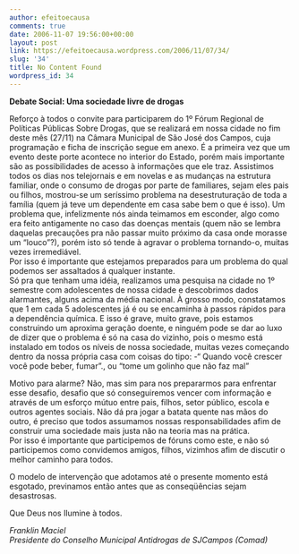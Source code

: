 ```yaml
---
author: efeitoecausa
comments: true
date: 2006-11-07 19:56:00+00:00
layout: post
link: https://efeitoecausa.wordpress.com/2006/11/07/34/
slug: '34'
title: No Content Found
wordpress_id: 34
---
```


>

**Debate Social: Uma sociedade livre de drogas**  
  
Reforço à todos o convite para participarem do 1º Fórum Regional de Políticas Públicas Sobre Drogas, que se realizará em nossa cidade no fim deste mês (27/11) na Câmara Municipal de São José dos Campos, cuja programação e ficha de inscrição segue em anexo. É a primeira vez que um evento deste porte acontece no interior do Estado, porém mais importante são as possibilidades de acesso à informações que ele traz. Assistimos todos os dias nos telejornais e em novelas e as mudanças na estrutura familiar, onde o consumo de drogas por parte de familiares, sejam eles pais ou filhos, mostrou-se um seríssimo problema na desestruturação de toda a família (quem já teve um dependente em casa sabe bem o que é isso). Um problema que, infelizmente nós ainda teimamos em esconder, algo como era feito antigamente no caso das doenças mentais (quem não se lembra daquelas precauções pra não passar muito próximo da casa onde morasse um “louco”?), porém isto só tende à agravar o problema tornando-o, muitas vezes irremediável.  
Por isso é importante que estejamos preparados para um problema do qual podemos ser assaltados á qualquer instante.  
Só pra que tenham uma idéia, realizamos uma pesquisa na cidade no 1º semestre com adolescentes de nossa cidade e descobrimos dados alarmantes, alguns  acima da média nacional. À grosso modo, constatamos que 1 em cada 5 adolescentes já é ou se encaminha à passos rápidos para a dependência química. E isso é grave, muito grave, pois estamos construindo um aproxima geração doente, e ninguém pode se dar ao luxo de dizer que o problema é só na casa do vizinho, pois o mesmo está instalado em todos os níveis de nossa sociedade, muitas vezes começando dentro da nossa própria casa com coisas do tipo: -“ Quando você crescer você pode beber, fumar”., ou “tome um golinho que não faz mal”  
  
Motivo para alarme? Não, mas sim para nos prepararmos para enfrentar esse desafio, desafio que só conseguiremos vencer com informação e através de um esforço mútuo entre pais, filhos, setor público, escola e outros agentes sociais. Não dá pra jogar a batata quente nas mãos do outro, é preciso que todos assumamos nossas responsabilidades afim de construir uma sociedade mais justa não na teoria  mas na prática.  
Por isso é importante que participemos de fóruns como este, e não só participemos como convidemos amigos,  filhos, vizimhos afim de discutir o melhor caminho para todos.  
  
  
O modelo de intervenção que adotamos até o presente momento está esgotado, previnamos então antes que as conseqüências sejam desastrosas.  
  
Que Deus nos Ilumine à todos.  
  
_Franklin Maciel  
Presidente do Conselho Municipal Antidrogas de SJCampos (Comad)_
